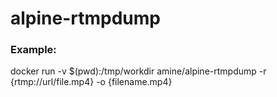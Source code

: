 # alpine-rtmpdump

### Example:
docker run -v $(pwd):/tmp/workdir amine/alpine-rtmpdump -r {rtmp://url/file.mp4} -o {filename.mp4}
